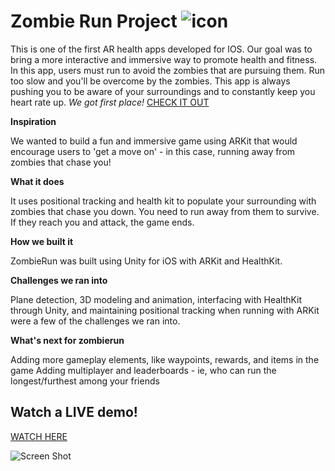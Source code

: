 # Zombie Run Project    ![icon](https://github.com/reecedantin/ZombieRun/blob/master/Icons/ios/AppIcon.appiconset/Icon-App-40x40%401x.png)

  This is one of the first AR health apps developed for IOS. Our goal was to bring a more interactive and immersive way to promote health and fitness. In this app, users must run to avoid the zombies that are pursuing them. Run too slow and you'll be overcome by the zombies. This app is always pushing you to be aware of your surroundings and to constantly keep you heart rate up. *We got first place!* [CHECK IT OUT](https://cchackathon-getamoveon.devpost.com/submissions)

**Inspiration**

We wanted to build a fun and immersive game using ARKit that would encourage users to 'get a move on' - in this case, running away from zombies that chase you!

**What it does**

It uses positional tracking and health kit to populate your surrounding with zombies that chase you down. You need to run away from them to survive. If they reach you and attack, the game ends.

**How we built it**

ZombieRun was built using Unity for iOS with ARKit and HealthKit.

**Challenges we ran into**

Plane detection, 3D modeling and animation, interfacing with HealthKit through Unity, and maintaining positional tracking when running with ARKit were a few of the challenges we ran into.

**What's next for zombierun**

Adding more gameplay elements, like waypoints, rewards, and items in the game
Adding multiplayer and leaderboards - ie, who can run the longest/furthest among your friends

 ## Watch a LIVE demo!
[WATCH HERE](https://vimeo.com/258439281)

![Screen Shot](https://github.com/reecedantin/zombierun/raw/master/ScreenShot.jpg)



